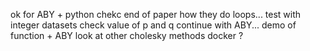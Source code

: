 ok for ABY + python
chekc end of paper how they do loops...
test with integer datasets 
check value of p and q
continue with ABY...
demo of function + ABY
look at other cholesky methods
docker ?
